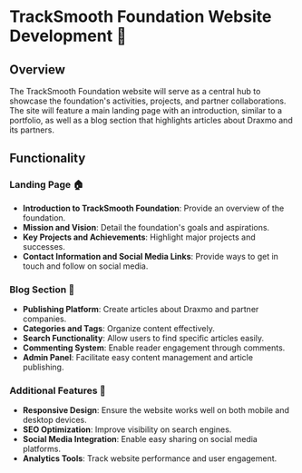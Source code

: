 # TrackSmooth Foundation Website Development 🚀

## **Overview**

The TrackSmooth Foundation website will serve as a central hub to showcase the foundation's activities, projects, and partner collaborations. The site will feature a main landing page with an introduction, similar to a portfolio, as well as a blog section that highlights articles about Draxmo and its partners.

## **Functionality**

### **Landing Page** 🏠
- **Introduction to TrackSmooth Foundation**: Provide an overview of the foundation.
- **Mission and Vision**: Detail the foundation's goals and aspirations.
- **Key Projects and Achievements**: Highlight major projects and successes.
- **Contact Information and Social Media Links**: Provide ways to get in touch and follow on social media.

### **Blog Section** 📝
- **Publishing Platform**: Create articles about Draxmo and partner companies.
- **Categories and Tags**: Organize content effectively.
- **Search Functionality**: Allow users to find specific articles easily.
- **Commenting System**: Enable reader engagement through comments.
- **Admin Panel**: Facilitate easy content management and article publishing.

### **Additional Features** 🌟
- **Responsive Design**: Ensure the website works well on both mobile and desktop devices.
- **SEO Optimization**: Improve visibility on search engines.
- **Social Media Integration**: Enable easy sharing on social media platforms.
- **Analytics Tools**: Track website performance and user engagement.
